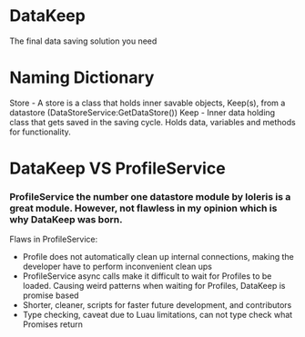 # DataKeep
 The final data saving solution you need


# Naming Dictionary
Store - A store is a class that holds inner savable objects, Keep(s), from a datastore (DataStoreService:GetDataStore())
Keep - Inner data holding class that gets saved in the saving cycle. Holds data, variables and methods for functionality.

# DataKeep VS ProfileService

### ProfileService the number one datastore module by loleris is a great module. However, not flawless in my opinion which is why DataKeep was born.

Flaws in ProfileService:
- Profile does not automatically clean up internal connections, making the developer have to perform inconvenient clean ups
- ProfileService async calls make it difficult to wait for Profiles to be loaded. Causing weird patterns when waiting for Profiles, DataKeep is promise based
- Shorter, cleaner, scripts for faster future development, and contributors
- Type checking, caveat due to Luau limitations, can not type check what Promises return
